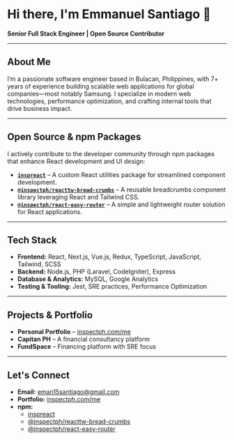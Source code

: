 # Hi there, I'm Emmanuel Santiago 👋

**Senior Full Stack Engineer | Open Source Contributor**

---

##  About Me

I’m a passionate software engineer based in Bulacan, Philippines, with 7+ years of experience building scalable web applications for global companies—most notably Samsung. I specialize in modern web technologies, performance optimization, and crafting internal tools that drive business impact.

---

##  Open Source & npm Packages

I actively contribute to the developer community through npm packages that enhance React development and UI design:

- **[`inspreact`](https://www.npmjs.com/package/inspreact)** – A custom React utilities package for streamlined component development.  
- **[`@inspectph/reacttw-bread-crumbs`](https://www.npmjs.com/package/@inspectph/reacttw-bread-crumbs)** – A reusable breadcrumbs component library leveraging React and Tailwind CSS.  
- **[`@inspectph/react-easy-router`](https://www.npmjs.com/package/@inspectph/react-easy-router)** – A simple and lightweight router solution for React applications.  

---

##  Tech Stack

- **Frontend:** React, Next.js, Vue.js, Redux, TypeScript, JavaScript, Tailwind, SCSS  
- **Backend:** Node.js, PHP (Laravel, CodeIgniter), Express  
- **Database & Analytics:** MySQL, Google Analytics  
- **Testing & Tooling:** Jest, SRE practices, Performance Optimization  

---

##  Projects & Portfolio

- **Personal Portfolio** – [inspectph.com/me](https://www.inspectph.com/me)  
- **Capitan PH** – A financial consultancy platform  
- **FundSpace** – Financing platform with SRE focus  

---

##  Let's Connect

- **Email:** eman15santiago@gmail.com  
- **Portfolio:** [inspectph.com/me](https://www.inspectph.com/me)  
- **npm:**  
  - [inspreact](https://www.npmjs.com/package/inspreact)  
  - [@inspectph/reacttw-bread-crumbs](https://www.npmjs.com/package/@inspectph/reacttw-bread-crumbs)  
  - [@inspectph/react-easy-router](https://www.npmjs.com/package/@inspectph/react-easy-router)  

